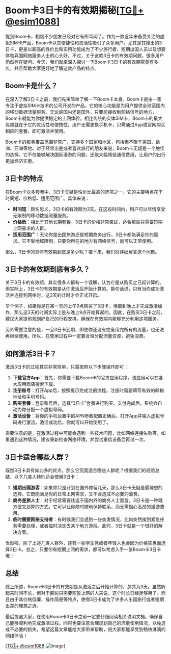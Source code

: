 # Boom卡3日卡的有效期揭秘[[TG💪+ @esim1088](https://t.me/s/esim1088)]

提到Boom卡，相信不少朋友已经对它有所耳闻了。作为一款近年来备受关注的虚拟SIM卡产品，Boom卡以其便捷性和灵活性吸引了众多用户。尤其是其推出的3日卡，更是以超高的性价比和实用功能成为了不少旅行者、短期出国人员以及想要体验异国网络服务人士的心头好。不过，关于这款3日卡的有效期问题，很多用户仍然存在疑问。今天，我们就来深入探讨一下Boom卡3日卡的有效期究竟有多久，并且帮助大家更好地了解这款产品的特点。

## Boom卡是什么？

在深入了解3日卡之前，我们先来简单了解一下Boom卡本身。Boom卡是由一家专注于虚拟SIM卡技术的公司开发的产品，它的核心功能是为用户提供全球范围内的移动数据流量服务。无论是国内还是国外，只要能接收到网络信号的地方，Boom卡就能为你提供稳定的上网体验。相比传统的实体SIM卡，Boom卡的最大优势就在于它的灵活性和便携性。用户无需更换手机卡，只需通过App或官网购买相应的套餐，即可激活并使用。

Boom卡的服务覆盖范围非常广，支持多个国家和地区，包括但不限于美国、欧洲、亚洲等地。对于经常出差或者喜欢旅行的朋友来说，Boom卡无疑是一个绝佳的选择。它不仅能够解决国际漫游的问题，还能大幅降低通信费用，让用户的出行更加经济实惠。

## 3日卡的特点

在Boom卡众多套餐中，3日卡无疑是性价比最高的选项之一。它的主要特点在于时间短、价格低、适用范围广。具体来说：

- **时间短**：顾名思义，3日卡的有效期为3天。在这段时间内，用户可以尽情享受无限制的移动数据流量服务。
- **价格低**：相比于其他长期套餐，3日卡的价格非常亲民，适合那些只需要短期上网需求的人群。
- **适用范围广**：无论你是出国旅游还是短期商务出行，3日卡都能满足你的需求。它不受地域限制，只要你所在的地方有网络信号，就可以正常使用。

那么，3日卡的具体有效期到底是多少呢？接下来，我们将详细解答这个问题。

## 3日卡的有效期到底有多久？

关于3日卡的有效期，其实很多人都有一个误解，认为它是从购买之日起计算的。但实际上，3日卡的有效期是从你激活后开始计算的。换句话说，只有当你成功激活并连接到网络时，这3天的计时才会正式开启。

举个例子，如果你是在某一天的上午9点购买了3日卡，但直到晚上才完成激活操作，那么这3天的时间实际上是从晚上9点开始算起的。因此，在购买3日卡之前，建议大家提前规划好自己的行程安排，确保在有效期内能够充分利用这项服务。

另外需要注意的是，一旦3日卡到期，即使你还没有完全用完所有的流量，也无法再继续使用。所以，在使用过程中一定要合理分配流量资源，避免浪费。

## 如何激活3日卡？

激活3日卡的过程其实非常简单，只需按照以下步骤操作即可：

1. **下载官方App**：首先，你需要下载Boom卡的官方应用程序。该应用可以在各大应用商店搜索下载。
2. **注册账号**：打开App后，按照提示完成注册流程。注册时需要填写有效的邮箱地址和手机号码。
3. **购买套餐**：登录账号后，选择“3日卡”套餐进行购买。支付完成后，系统会自动为你分配一个虚拟号码。
4. **激活设备**：将你的手机设置中的APN参数配置正确后，打开App并输入虚拟号码进行激活。激活成功后，你就可以开始使用了。

需要注意的是，在激活过程中可能会遇到一些技术问题，比如网络连接失败等。如果遇到这种情况，建议重新检查网络环境，并尝试重启设备后再试一次。

## 3日卡适合哪些人群？

既然3日卡具有如此多的优点，那么它究竟适合哪些人群呢？根据我们的经验总结，以下几类人特别适合使用3日卡：

1. **短期出国游客**：如果你只是计划在国外停留几天，那么3日卡无疑是最理想的选择。它既能满足你的日常上网需求，又不会造成不必要的浪费。
2. **商务差旅人士**：对于经常需要往返于国内外的商务人士而言，3日卡是一种既方便又划算的方式。它可以让你随时随地保持联系，而无需担心高昂的漫游费用。
3. **临时需要网络支持者**：有时候我们会遇到一些突发情况，比如突然接到紧急任务需要处理，或者临时决定去某个地方游玩。此时，3日卡就是一个很好的解决方案。

当然啦，除了上述几类人群外，还有一些学生党或者年轻人也会因为价格实惠而选择3日卡。总之，只要你有短期上网的需求，都可以考虑入手一张Boom卡3日卡哦！

## 总结

综上所述，Boom卡3日卡的有效期是从激活之后开始计算的，总共为3天。虽然听起来时间不长，但对于那些只需要短暂上网的人来说，这个时长已经足够用了。而且由于其价格低廉、操作简便等特点，使得3日卡成为了许多人出国旅行或者短期出差的理想之选。

最后提醒大家，在使用Boom卡3日卡之前一定要仔细阅读相关说明文档，确保自己能够顺利地完成激活过程。同时也要注意合理规划自己的流量使用情况，以免造成不必要的损失。希望这篇文章能给大家带来帮助，祝大家都能享受到畅快淋漓的网络体验！

[[TG💪+ @esim1088](https://t.me/s/esim1088) ![Image](https://i.postimg.cc/4NQfJmqS/Snipaste-2025-05-13-00-14-12.png)]